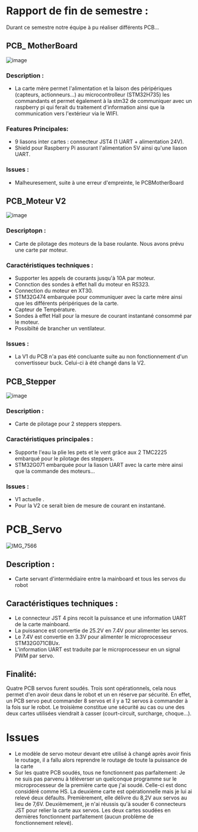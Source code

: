 # Rapport de fin de semestre :

Durant ce semestre notre équipe à pu réaliser différents PCB...

## PCB_ MotherBoard

![image](https://github.com/user-attachments/assets/7895d0b8-4d78-4fce-9e91-588a723b96fe)

### Description : 
 - La carte mère permet l'alimentation et la laison des péripériques (capteurs, actionneurs...) 
au microcontrolleur (STM32H735) les commandants et permet également à la stm32 de communiquer
avec un raspberry pi qui ferait du traitement d'information ainsi que la communication vers l'extérieur 
via le WIFI.

### Features Principales: 
 - 9 liasons inter cartes : connecteur JST4 (1 UART + alimentation 24V).
 - Shield pour Raspberry Pi assurant l'alimentation 5V ainsi qu'une liason UART.

### Issues :
 - Malheuresement, suite à une erreur d'empreinte, le PCBMotherBoard 



## PCB_Moteur V2
![image](https://github.com/user-attachments/assets/984a2635-1796-419c-b235-47eec7ee183f)
### Descriptopn :
 - Carte de pilotage des moteurs de la base roulante. Nous avons prévu une carte par moteur.


### Caractéristiques techniques : 
- Supporter les appels de courants jusqu'à 10A par moteur.
- Connction des sondes à effet hall du moteur en RS323.
- Connection du moteur en XT30.
- STM32G474 embarquée pour communiquer avec la carte mère ainsi que les différents péripériques de la carte.
- Capteur de Température.
- Sondes à effet Hall pour la mesure de courant instantané consommé par le moteur.
- Possibilté de brancher un ventilateur.
  
### Issues :

-  La V1 du PCB n'a pas été concluante suite au non fonctionnement d'un convertisseur buck. Celui-ci à été changé dans la V2.


## PCB_Stepper 
![image](https://github.com/user-attachments/assets/bfb7ffd5-f9a2-40f6-af61-cffc47343d7f)
### Description :
 - Carte de pilotage pour 2 steppers steppers.

### Caractéristiques principales : 
 - Supporte l'eau la plie les pets et le vent grâce aux 2 TMC2225 embarqué pour le pilotage des steppers.
 - STM32G071 embarquée pour la liason UART avec la carte mère ainsi que la commande des moteurs...

### Issues :

- V1 actuelle .
- Pour la V2 ce serait bien de mesure de courant en instantané.


# PCB_Servo
![IMG_7566](https://github.com/user-attachments/assets/c269c726-2128-440c-a93d-ea61964eadca)


## Description :
- Carte servant d'intermédiaire entre la mainboard et tous les servos du robot

## Caractéristiques techniques :
- Le connecteur JST 4 pins recoit la puissance et une information UART de la carte mainboard.
- La puissance est convertie de 25.2V en 7.4V pour alimenter les servos.
- Le 7.4V est convertie en 3.3V pour alimenter le microprocesseur STM32G071CBUx.
- L'information UART est traduite par le microprocesseur en un signal PWM par servo.

## Finalité:
Quatre PCB servos furent soudés. 
Trois sont opérationnels, cela nous permet d'en avoir deux dans le robot et un en réserve par sécurité.
En effet, un PCB servo peut commander 8 servos et il y a 12 servos à commander à la fois sur le robot.
Le troisième constitue une sécurité au cas ou une des deux cartes utilisées viendrait à casser (court-circuit, surcharge, choque...).

# Issues
- Le modèle de servo moteur devant etre utilisé à changé après avoir finis le routage, il a fallu alors reprendre le routage de toute la puissance de la carte
- Sur les quatre PCB soudés, tous ne fonctionnent pas parfaitement:
   Je ne suis pas parvenu à téléverser un quelconque programme sur le microprocesseur de la première carte que j'ai soudé. Celle-ci est donc considéré comme HS.
   La deuxième carte est opérationnelle mais je lui ai relevé deux défaults. Premièrement, elle délivre du 8,2V aux servos au lieu de 7,6V. Deuxièmement, je n'ai réussis qu'à souder 6 connecteurs JST pour relier la carte aux servos.
   Les deux cartes soudées en dernières fonctionnent parfaitement (aucun problème de fonctionnement relevé).
  
